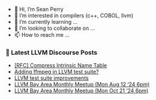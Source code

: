 - 👋 Hi, I’m Sean Perry
- 👀 I’m interested in compilers (c++, COBOL, llvm)
- 🌱 I’m currently learning ...
- 💞️ I’m looking to collaborate on ...
- 📫 How to reach me ...

<!---
s66perry/s66perry is a ✨ special ✨ repository because its `README.md` (this file) appears on your GitHub profile.
You can click the Preview link to take a look at your changes.
--->
### 📕 Latest LLVM Discourse Posts

<!-- DISCOURSE-LLVM:START -->
- [[RFC] Compress Intrinsic Name Table](https://discourse.llvm.org/t/rfc-compress-intrinsic-name-table/82412#post_17)
- [Adding ffmpeg in LLVM test suite?](https://discourse.llvm.org/t/adding-ffmpeg-in-llvm-test-suite/82575#post_2)
- [LLVM test suite improvements](https://discourse.llvm.org/t/llvm-test-suite-improvements/82570#post_2)
- [LLVM Bay Area Monthly Meetup &lpar;Mon Aug 12 ‘24 6pm&rpar;](https://discourse.llvm.org/t/llvm-bay-area-monthly-meetup-mon-aug-12-24-6pm/80631#post_5)
- [LLVM Bay Area Monthly Meetup &lpar;Mon Oct 21 ‘24 6pm&rpar;](https://discourse.llvm.org/t/llvm-bay-area-monthly-meetup-mon-oct-21-24-6pm/82576#post_1)
<!-- DISCOURSE-LLVM:END -->
